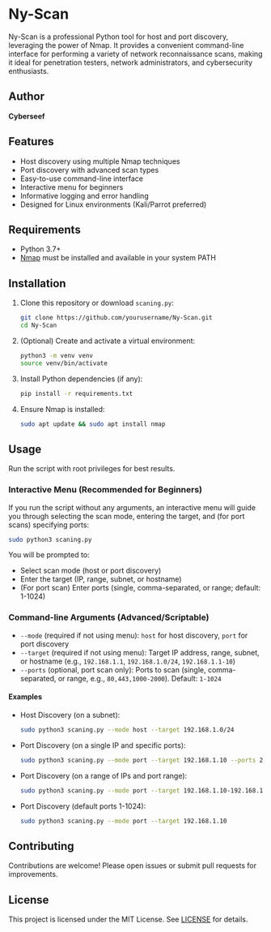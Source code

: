 # Ny-Scan

Ny-Scan is a professional Python tool for host and port discovery, leveraging the power of Nmap. It provides a convenient command-line interface for performing a variety of network reconnaissance scans, making it ideal for penetration testers, network administrators, and cybersecurity enthusiasts.

## Author
**Cyberseef**

## Features
- Host discovery using multiple Nmap techniques
- Port discovery with advanced scan types
- Easy-to-use command-line interface
- Interactive menu for beginners
- Informative logging and error handling
- Designed for Linux environments (Kali/Parrot preferred)

## Requirements
- Python 3.7+
- [Nmap](https://nmap.org/) must be installed and available in your system PATH

## Installation
1. Clone this repository or download `scaning.py`:
   ```bash
   git clone https://github.com/yourusername/Ny-Scan.git
   cd Ny-Scan
   ```
2. (Optional) Create and activate a virtual environment:
   ```bash
   python3 -m venv venv
   source venv/bin/activate
   ```
3. Install Python dependencies (if any):
   ```bash
   pip install -r requirements.txt
   ```
4. Ensure Nmap is installed:
   ```bash
   sudo apt update && sudo apt install nmap
   ```

## Usage
Run the script with root privileges for best results.

### Interactive Menu (Recommended for Beginners)
If you run the script without any arguments, an interactive menu will guide you through selecting the scan mode, entering the target, and (for port scans) specifying ports:

```bash
sudo python3 scaning.py
```

You will be prompted to:
- Select scan mode (host or port discovery)
- Enter the target (IP, range, subnet, or hostname)
- (For port scan) Enter ports (single, comma-separated, or range; default: 1-1024)

### Command-line Arguments (Advanced/Scriptable)
- `--mode` (required if not using menu): `host` for host discovery, `port` for port discovery
- `--target` (required if not using menu): Target IP address, range, subnet, or hostname (e.g., `192.168.1.1`, `192.168.1.0/24`, `192.168.1.1-10`)
- `--ports` (optional, port scan only): Ports to scan (single, comma-separated, or range, e.g., `80,443,1000-2000`). Default: `1-1024`

#### Examples
- Host Discovery (on a subnet):
  ```bash
  sudo python3 scaning.py --mode host --target 192.168.1.0/24
  ```
- Port Discovery (on a single IP and specific ports):
  ```bash
  sudo python3 scaning.py --mode port --target 192.168.1.10 --ports 22,80,443
  ```
- Port Discovery (on a range of IPs and port range):
  ```bash
  sudo python3 scaning.py --mode port --target 192.168.1.10-192.168.1.20 --ports 1000-2000
  ```
- Port Discovery (default ports 1-1024):
  ```bash
  sudo python3 scaning.py --mode port --target 192.168.1.10
  ```

## Contributing
Contributions are welcome! Please open issues or submit pull requests for improvements.

## License
This project is licensed under the MIT License. See [LICENSE](LICENSE) for details.
